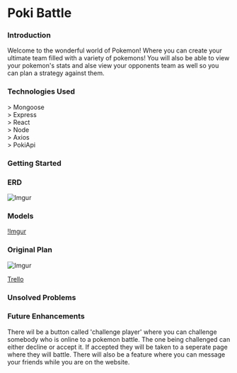 <h1>Poki Battle</h1>

<h3>Introduction</h3>
<p>Welcome to the wonderful world of Pokemon! Where you can create your ultimate team filled with a variety of pokemons! You will also be able to view your pokemon's stats and alse view your opponents team as well so you can plan a strategy against them.</p>

<h3>Technologies Used</h3>
> Mongoose<br>
> Express<br>
> React<br>
> Node<br>
> Axios<br>
> PokiApi
<h3>Getting Started</h3>

<h3>ERD</h3>

![Imgur](https://i.imgur.com/TIhDAnm.png)
<h3>Models</h3>

[!Imgur](https://i.imgur.com/ug7stEm.png)
<h3>Original Plan</h3>

![Imgur](https://i.imgur.com/wa3yMOf.png)

[Trello](https://trello.com/b/nbFwi2ll/project-4mern-stack)

<h3>Unsolved Problems</h3>



<h3>Future Enhancements</h3>
There wil be a button called 'challenge player' where you can challenge somebody who is online to a pokemon battle. The one being challenged can either decline or accept it. If accepted they will be taken to a seperate page where they will battle. There will also be a feature where you can message your friends while you are on the website. 
